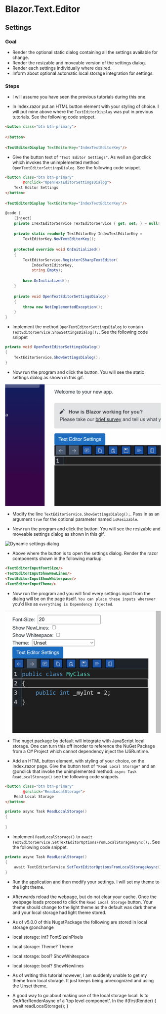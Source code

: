 # Blazor.Text.Editor

## Settings

### Goal

- Render the optional static dialog containing all the settings available for change.
- Render the resizable and moveable version of the settings dialog.
- Render each settings individually where desired.
- Inform about optional automatic local storage integration for settings.

### Steps
- I will assume you have seen the previous tutorials during this one.

- In Index.razor put an HTML button element with your styling of choice. I will put mine above where the `TextEditorDisplay` was put in previous tutorials. See the following code snippet.

```html
<button class="btn btn-primary">
    
</button>

<TextEditorDisplay TextEditorKey="IndexTextEditorKey"/>
```

- Give the button text of `"Text Editor Settings"`. As well an @onclick which invokes the unimplemented method `OpenTextEditorSettingsDialog`. See the following code snippet.

```html
<button class="btn btn-primary"
        @onclick="OpenTextEditorSettingsDialog">
    Text Editor Settings
</button>

<TextEditorDisplay TextEditorKey="IndexTextEditorKey"/>
```

```csharp
@code {
    [Inject]
    private ITextEditorService TextEditorService { get; set; } = null!;
    
    private static readonly TextEditorKey IndexTextEditorKey = 
        TextEditorKey.NewTextEditorKey();

    protected override void OnInitialized()
    {
        TextEditorService.RegisterCSharpTextEditor(
            IndexTextEditorKey,
            string.Empty);
        
        base.OnInitialized();
    }

    private void OpenTextEditorSettingsDialog()
    {
        throw new NotImplementedException();
    }
}
```

- Implement the method `OpenTextEditorSettingsDialog` to contain `TextEditorService.ShowSettingsDialog();`. See the following code snippet

```csharp
private void OpenTextEditorSettingsDialog()
{
    TextEditorService.ShowSettingsDialog();
}
```

- Now run the program and click the button. You will see the static settings dialog as shown in this gif.

![Static settings dialog](/Images/Gifs/20_static-dialog.gif)

- Modify the line `TextEditorService.ShowSettingsDialog();`. Pass in as an argument `true` for the optional parameter named `isResizable`.

- Now run the program and click the button. You will see the resizable and moveable settings dialog as shown in this gif.

![Dynamic settings dialog](/Images/Gifs/20_dynamic-dialog.gif)

- Above where the button is to open the settings dialog. Render the razor components shown in the following markup.

```html
<TextEditorInputFontSize/>
<TextEditorInputShowNewLines/>
<TextEditorInputShowWhitespace/>
<TextEditorInputTheme/>
```

- Now run the program and you will find every settings input from the dialog will be on the page itself. `You can place these inputs wherever` you'd like as `everything is Dependency Injected`.

![Inline settings dialog](/Images/Gifs/20_inline-settings.gif)

- The nuget package by default will integrate with JavaScript local storage. One can turn this off inorder to reference the NuGet Package from a C# Project which cannot dependency inject the IJSRuntime.

- Add an HTML button element, with styling of your choice, on the Index.razor page. Give the button text of `"Read Local Storage"` and an @onclick that invoke the unimplemented method: `async Task ReadLocalStorage()` see the following code snippets.

```html
<button class="btn btn-primary"
        @onclick="ReadLocalStorage">
    Read Local Storage
</button>
```

```csharp
private async Task ReadLocalStorage()
{
    
}
```

- Implement `ReadLocalStorage()` to `await TextEditorService.SetTextEditorOptionsFromLocalStorageAsync();`. See the following code snippet.

```csharp
private async Task ReadLocalStorage()
{
    await TextEditorService.SetTextEditorOptionsFromLocalStorageAsync();
}
```

- Run the application and then modify your settings. I will set my theme to the light theme. 

- Afterwards reload the webpage, but do not clear your cache. Once the webpage loads proceed to click the `Read Local Storage` button. Your theme should change to the light theme as the default was dark theme and your local storage had light theme stored.

- As of v5.0.0 of this NugetPackage the following are stored in local storage @onchange

- local storage: int? FontSizeInPixels
- local storage: Theme? Theme
- local storage: bool? ShowWhitespace
- local storage: bool? ShowNewlines

- As of writing this tutorial however, I am suddenly unable to get my theme from local storage. It just keeps being unrecognized and using the Unset theme.

- A good way to go about making use of the local storage local. Is to OnAfterRenderAsync of a 'top level component'. In the if(firstRender) { await readLocalStorage(); }
